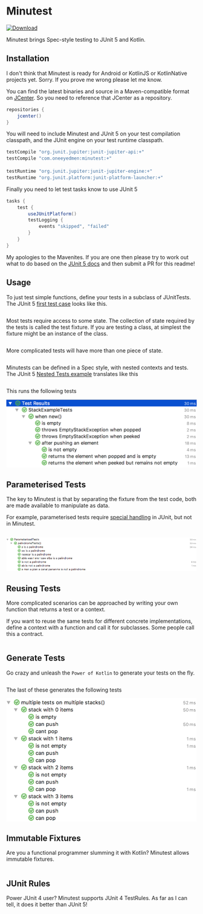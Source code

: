 # Minutest

[ ![Download](https://api.bintray.com/packages/dmcg/oneeyedmen-mvn/minutest/images/download.svg) ](https://bintray.com/dmcg/oneeyedmen-mvn/minutest/_latestVersion)

Minutest brings Spec-style testing to JUnit 5 and Kotlin.

## Installation

I don't think that Minutest is ready for Android or KotlinJS or KotlinNative projects yet. Sorry. If you prove me wrong please let me know.

You can find the latest binaries and source in a Maven-compatible format on [JCenter](https://bintray.com/dmcg/oneeyedmen-mvn/minutest). So you need to reference that JCenter as a repository.

```groovy
repositories {
    jcenter()
}
```

You will need to include Minutest and JUnit 5 on your test compilation classpath, and the JUnit engine on your test runtime classpath. 

```groovy
testCompile "org.junit.jupiter:junit-jupiter-api:+"
testCompile "com.oneeyedmen:minutest:+"

testRuntime "org.junit.jupiter:junit-jupiter-engine:+"
testRuntime "org.junit.platform:junit-platform-launcher:+"
```

Finally you need to let test tasks know to use JUnit 5

```groovy
tasks {
    test {
        useJUnitPlatform()
        testLogging {
            events "skipped", "failed"
        }
    }
}
```

My apologies to the Mavenites. If you are one then please try to work out what to do based on the [JUnit 5 docs](https://junit.org/junit5/docs/current/user-guide/#installation) and then submit a PR for this readme!

## Usage

To just test simple functions, define your tests in a subclass of JUnitTests. The JUnit 5 [first test case](https://junit.org/junit5/docs/current/user-guide/#writing-tests) looks like this.

```insert-kotlin core/src/test/kotlin/com/oneeyedmen/minutest/examples/FirstMinutests.kt
```

Most tests require access to some state. The collection of state required by the tests is called the test fixture. If you are testing a class, at simplest the fixture might be an instance of the class.

```insert-kotlin core/src/test/kotlin/com/oneeyedmen/minutest/examples/SimpleStackExampleTests.kt
```

More complicated tests will have more than one piece of state. 

```insert-kotlin core/src/test/kotlin/com/oneeyedmen/minutest/examples/FixtureExampleTests.kt
```

Minutests can be defined in a Spec style, with nested contexts and tests. The JUnit 5 [Nested Tests example](https://junit.org/junit5/docs/current/user-guide/#writing-tests-nested) translates like this 

```insert-kotlin core/src/test/kotlin/com/oneeyedmen/minutest/examples/StackExampleTests.kt
```

This runs the following tests

![StackExampleTests](docs/images/StackExampleTests.png)

## Parameterised Tests

The key to Minutest is that by separating the fixture from the test code, both are made available to manipulate as data. 

For example, parameterised tests require [special handling](https://junit.org/junit5/docs/current/user-guide/#writing-tests-parameterized-tests) in JUnit, but not in Minutest.

```insert-kotlin core/src/test/kotlin/com/oneeyedmen/minutest/examples/ParameterisedTests.kt
```

![ParameterisedTests](docs/images/ParameterisedTests.png)

## Reusing Tests

More complicated scenarios can be approached by writing your own function that returns a test or a context.
 
If you want to reuse the same tests for different concrete implementations, define a context with a function and call it for subclasses. Some people call this a contract.

```insert-kotlin core/src/test/kotlin/com/oneeyedmen/minutest/examples/ContractsExampleTests.kt
```

## Generate Tests

Go crazy and unleash the `Power of Kotlin` to generate your tests on the fly.

```insert-kotlin core/src/test/kotlin/com/oneeyedmen/minutest/examples/GeneratingExampleTests.kt
```

The last of these generates the following tests

![MultipleStackExamples](docs/images/MultipleStackExamples.png)

## Immutable Fixtures

Are you a functional programmer slumming it with Kotlin? Minutest allows immutable fixtures.

```insert-kotlin core/src/test/kotlin/com/oneeyedmen/Minutest/examples/ImmutableExampleTests.kt
```

## JUnit Rules

Power JUnit 4 user? Minutest supports JUnit 4 TestRules. As far as I can tell, it does it better than JUnit 5!

```insert-kotlin core/src/test/kotlin/com/oneeyedmen/Minutest/examples/JUnitRulesExampleTests.kt
```